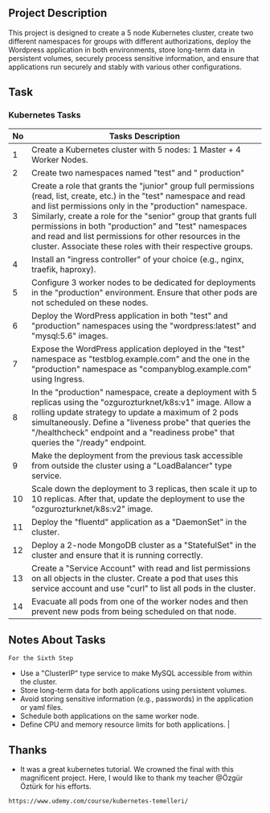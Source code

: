 ## Project Description

This project is designed to create a 5 node Kubernetes cluster, create two different namespaces for groups with different authorizations, deploy the Wordpress application in both environments, store long-term data in persistent volumes, securely process sensitive information, and ensure that applications run securely and stably with various other configurations.

## Task

### Kubernetes Tasks

| No | Tasks Description                                                                                                            |
|----|-------------------------------------------------------------------------------------------------------------------------------|
| 1  | Create a Kubernetes cluster with 5 nodes: 1 Master + 4 Worker Nodes.                                                          |
| 2  | Create two namespaces named "test" and " production"                                                                         |
| 3  | Create a role that grants the "junior" group full permissions (read, list, create, etc.) in the "test" namespace and read and list permissions only in the "production" namespace. Similarly, create a role for the "senior" group that grants full permissions in both "production" and "test" namespaces and read and list permissions for other resources in the cluster. Associate these roles with their respective groups. |
| 4  | Install an "ingress controller" of your choice (e.g., nginx, traefik, haproxy).                                              |
| 5  | Configure 3 worker nodes to be dedicated for deployments in the "production" environment. Ensure that other pods are not scheduled on these nodes. |
| 6  | Deploy the WordPress application in both "test" and "production" namespaces using the "wordpress:latest" and "mysql:5.6" images.
| 7  | Expose the WordPress application deployed in the "test" namespace as "testblog.example.com" and the one in the "production" namespace as "companyblog.example.com" using Ingress. |
| 8  | In the "production" namespace, create a deployment with 5 replicas using the "ozgurozturknet/k8s:v1" image. Allow a rolling update strategy to update a maximum of 2 pods simultaneously. Define a "liveness probe" that queries the "/healthcheck" endpoint and a "readiness probe" that queries the "/ready" endpoint. |
| 9  | Make the deployment from the previous task accessible from outside the cluster using a "LoadBalancer" type service. |
| 10 | Scale down the deployment to 3 replicas, then scale it up to 10 replicas. After that, update the deployment to use the "ozgurozturknet/k8s:v2" image. |
| 11 | Deploy the "fluentd" application as a "DaemonSet" in the cluster.                                                              |
| 12 | Deploy a 2-node MongoDB cluster as a "StatefulSet" in the cluster and ensure that it is running correctly.                    |
| 13 | Create a "Service Account" with read and list permissions on all objects in the cluster. Create a pod that uses this service account and use "curl" to list all pods in the cluster. |
| 14 | Evacuate all pods from one of the worker nodes and then prevent new pods from being scheduled on that node.                  |

## Notes About Tasks

`For the Sixth Step`
- Use a "ClusterIP" type service to make MySQL accessible from within the cluster.
- Store long-term data for both applications using persistent volumes.
- Avoid storing sensitive information (e.g., passwords) in the application or yaml files.
- Schedule both applications on the same worker node.
- Define CPU and memory resource limits for both applications. |

## Thanks

- It was a great kubernetes tutorial. We crowned the final with this magnificent project. Here, I would like to thank my teacher @Özgür Öztürk for his efforts.

`https://www.udemy.com/course/kubernetes-temelleri/`

